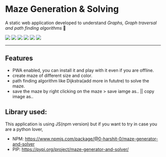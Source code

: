 # Maze Generation & Solving

A static web application developed to understand _Graphs, Graph traversal and path finding algorithms_	:dart:

<span>
<img src='https://img.shields.io/badge/-HTML-orange' />
<img src='https://img.shields.io/badge/-CSS-blue' />
<img src='https://img.shields.io/badge/-JavaScript-yellow' />
<img src='https://img.shields.io/badge/-HTML5 Canvas-green' />
<img src='https://img.shields.io/badge/-Maze generator and solver-purple' />
<img src='https://img.shields.io/badge/-PWA-violet' />
</span>
<hr>

## Features
- PWA enabled, you can install it and play with it even if you are offline.
- create maze of different size and color.
- path finding algorithm like Dijkstra(add more in fututre) to solve the maze.
- save the maze by right clicking on the maze > save iamge as.. || copy image as..

## Library used:
This application is using JS(npm version) but if you want to try in case you are a python lover,
- NPM: https://www.npmjs.com/package/@0-harshit-0/maze-generator-and-solver
- PIP: https://pypi.org/project/maze-generator-and-solver/

